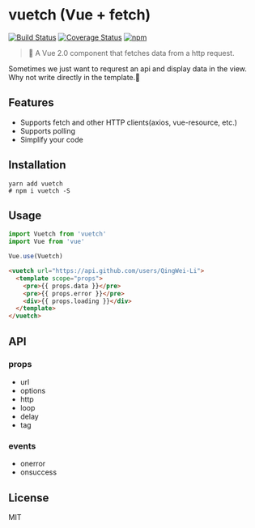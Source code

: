 # vuetch (Vue + fetch)
[![Build Status](https://travis-ci.org/QingWei-Li/vuetch.svg?branch=master)](https://travis-ci.org/QingWei-Li/vuetch)
[![Coverage Status](https://coveralls.io/repos/github/QingWei-Li/vuetch/badge.svg?branch=master)](https://coveralls.io/github/QingWei-Li/vuetch?branch=master)
[![npm](https://img.shields.io/npm/v/vuetch.svg)](https://www.npmjs.com/package/vuetch)

>👻 A Vue 2.0 component that fetches data from a http request.

Sometimes we just want to requrest an api and display data in the view. Why not write directly in the template.🤔

## Features
- Supports fetch and other HTTP clients(axios, vue-resource, etc.)
- Supports polling
- Simplify your code

## Installation
```shell
yarn add vuetch
# npm i vuetch -S
```

## Usage
```javascript
import Vuetch from 'vuetch'
import Vue from 'vue'

Vue.use(Vuetch)
```

```html
<vuetch url="https://api.github.com/users/QingWei-Li">
  <template scope="props">
    <pre>{{ props.data }}</pre>
    <pre>{{ props.error }}</pre>
    <div>{{ props.loading }}</div>
  </template>
</vuetch>
```

## API
### props
- url
- options
- http
- loop
- delay
- tag

### events
- onerror
- onsuccess

## License
MIT
